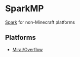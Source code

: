 # SparkMP

[Spark](https://github.com/lucko/spark) for non-Minecraft platforms

## Platforms
- [Mirai/Overflow](mirai)
